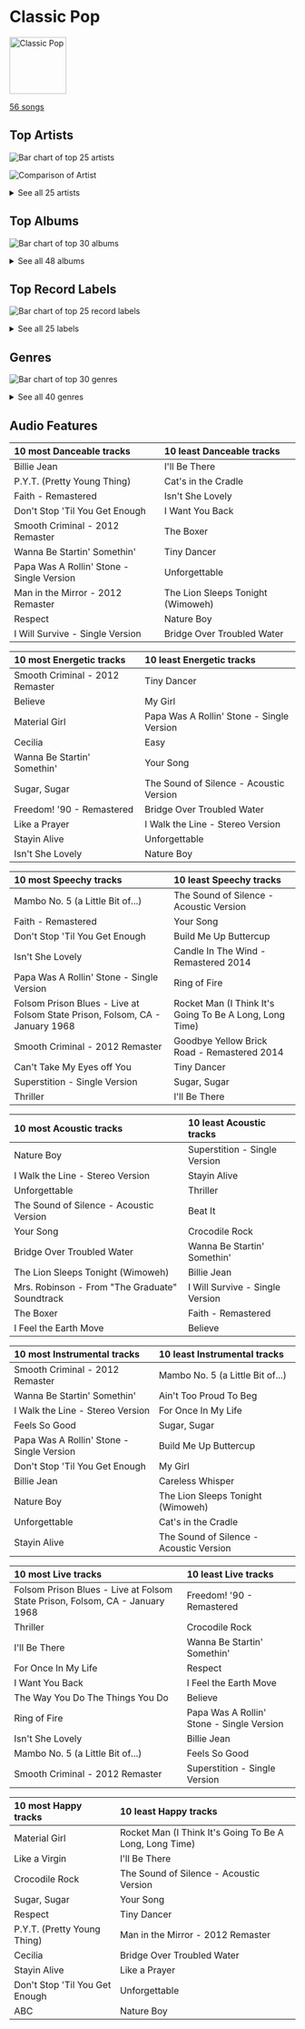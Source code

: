 # Classic Pop


<img src="https://mosaic.scdn.co/640/ab67616d0000b27322219b7ba681368a16c219feab67616d0000b27323350feac07f56d8b96f33d5ab67616d0000b27361c83e0a3e42be611729c840ab67616d0000b2736aa9314b7ddfbd8f036ba3ac" alt="Classic Pop" width="100" />

[56 songs](classic_pop_tracks.md)

## Top Artists

![Bar chart of top 25 artists](../images/playlists/classic_pop/artists.png)

![Comparison of Artist](../images/playlists/classic_pop/artists_comparison.png)


<details>
<summary>See all 25 artists</summary>

|   Number of Tracks | Art                                                                                              | Artist            | 🔗                                                           |
|-------------------:|:-------------------------------------------------------------------------------------------------|:------------------|:------------------------------------------------------------|
|                  8 | <img src="https://i.scdn.co/image/ab6761610000e5eb0e08ea2c4d6789fbf5cbe0aa" alt="" width="50" /> | Michael Jackson   | [🔗](https://open.spotify.com/artist/3fMbdgg4jU18AjLCKBhRSm) |
|                  6 | <img src="https://i.scdn.co/image/ab6761610000e5eb0a7388b95df960b5c0da8970" alt="" width="50" /> | Elton John        | [🔗](https://open.spotify.com/artist/3PhoLpVuITZKcymswpck5b) |
|                  5 | <img src="https://i.scdn.co/image/afde2fdd14f8c8ca23393f257e3a369a234a24b6" alt="" width="50" /> | Simon & Garfunkel | [🔗](https://open.spotify.com/artist/70cRZdQywnSFp9pnc2WTCE) |
|                  4 | <img src="https://i.scdn.co/image/c59faacbed7aa770266bad048660810eca204108" alt="" width="50" /> | Stevie Wonder     | [🔗](https://open.spotify.com/artist/7guDJrEfX3qb6FEbdPA5qi) |
|                  4 | <img src="https://i.scdn.co/image/ab6761610000e5eb3f0f76df1047720f2e57fc35" alt="" width="50" /> | The Temptations   | [🔗](https://open.spotify.com/artist/3RwQ26hR2tJtA8F9p2n7jG) |
|                  3 | <img src="https://i.scdn.co/image/ab6761610000e5eb034a19a2d576c696b5be94a5" alt="" width="50" /> | Madonna           | [🔗](https://open.spotify.com/artist/6tbjWDEIzxoDsBA1FuhfPW) |
|                  3 | <img src="https://i.scdn.co/image/ab6761610000e5eb152cf48cf9541c7061570857" alt="" width="50" /> | Johnny Cash       | [🔗](https://open.spotify.com/artist/6kACVPfCOnqzgfEF5ryl0x) |
|                  3 | <img src="https://i.scdn.co/image/19f768d93f6c80f7d4ca5b906e1c0376a3704389" alt="" width="50" /> | The Jackson 5     | [🔗](https://open.spotify.com/artist/2iE18Oxc8YSumAU232n4rW) |
|                  3 | <img src="https://i.scdn.co/image/ab6761610000e5ebf8b74c36ba6c31fc0f58783c" alt="" width="50" /> | George Michael    | [🔗](https://open.spotify.com/artist/19ra5tSw0tWufvUp8GotLo) |
|                  2 | <img src="https://i.scdn.co/image/ab6761610000e5eb13fcd84a9d5590ddec452429" alt="" width="50" /> | Nat King Cole     | [🔗](https://open.spotify.com/artist/7v4imS0moSyGdXyLgVTIV7) |
|                  1 | <img src="https://i.scdn.co/image/ab6761610000e5ebf12270128127ba170f90097d" alt="" width="50" /> | Aretha Franklin   | [🔗](https://open.spotify.com/artist/7nwUJBm0HE4ZxD3f5cy5ok) |
|                  1 | <img src="https://i.scdn.co/image/ab6761610000e5eb7f23b93005b02c1503cc5379" alt="" width="50" /> | Cher              | [🔗](https://open.spotify.com/artist/72OaDtakiy6yFqkt4TsiFt) |
|                  1 | <img src="https://i.scdn.co/image/ab6761610000e5eb21a213a4fe1a6f9b45d3f7f9" alt="" width="50" /> | Commodores        | [🔗](https://open.spotify.com/artist/6twIAGnYuIT1pncMAsXnEm) |
|                  1 | <img src="https://i.scdn.co/image/ab6761610000e5ebf856b084186b3c281325bab7" alt="" width="50" /> | Gloria Gaynor     | [🔗](https://open.spotify.com/artist/6V6WCgi7waF55bJmylC4H5) |
|                  1 | <img src="https://i.scdn.co/image/ab6761610000e5eb6a2235c7e50d72aef06b7f66" alt="" width="50" /> | The Foundations   | [🔗](https://open.spotify.com/artist/4GITZM5LCR2KcdlgEOrNLD) |
|                  1 | <img src="https://i.scdn.co/image/ab6761610000e5ebe9200a6d8565766425c9a1e1" alt="" width="50" /> | Lou Bega          | [🔗](https://open.spotify.com/artist/46lnlnlU0dXTDpoAUmH6Qx) |
|                  1 | <img src="https://i.scdn.co/image/ab67616d0000b273743ebb11200358b5c050f542" alt="" width="50" /> | Harry Chapin      | [🔗](https://open.spotify.com/artist/42q4Ivs7tAiCZ5C7eG5q4c) |
|                  1 | <img src="https://i.scdn.co/image/ab6772690000c46cb8af37ba12c1ad7ebcc63c25" alt="" width="50" /> | Frankie Valli     | [🔗](https://open.spotify.com/artist/3CDKmzJu6uwEGnPLLZffpD) |
|                  1 | <img src="https://i.scdn.co/image/ab67616d0000b273fbc98da6995bb0a504ed363d" alt="" width="50" /> | The Archies       | [🔗](https://open.spotify.com/artist/33QmoCkSqADuQEtMCysYLh) |
|                  1 | <img src="https://i.scdn.co/image/813fde33623cbfd065053789cf1ffb22b55efd4a" alt="" width="50" /> | Carole King       | [🔗](https://open.spotify.com/artist/319yZVtYM9MBGqmSQnMyY6) |
|                  1 | <img src="https://i.scdn.co/image/e9df5954d907411a43487d61c1acae8a04ae0b93" alt="" width="50" /> | Chuck Mangione    | [🔗](https://open.spotify.com/artist/2MMaIlHd8UvDW0mVRAncD6) |
|                  1 | <img src="https://i.scdn.co/image/ab6761610000e5eb1f764c8f69b595efe77e1c45" alt="" width="50" /> | Paul Simon        | [🔗](https://open.spotify.com/artist/2CvCyf1gEVhI0mX6aFXmVI) |
|                  1 | <img src="https://i.scdn.co/image/14925be3ce17d25a95b95ae7491e18fe3adc80b0" alt="" width="50" /> | Mary Wells        | [🔗](https://open.spotify.com/artist/1cjZk1xXn3YCToNg3uJpA7) |
|                  1 | <img src="https://i.scdn.co/image/1d5a05673975ba0c378cd280344e000b0b865620" alt="" width="50" /> | Bee Gees          | [🔗](https://open.spotify.com/artist/1LZEQNv7sE11VDY3SdxQeN) |
|                  1 | <img src="https://i.scdn.co/image/ab67616d0000b2739df742dcaf9b79edad9009d0" alt="" width="50" /> | The Tokens        | [🔗](https://open.spotify.com/artist/1GAJzApRTMmYZ9EjQ91VOy) |

</details>


## Top Albums

![Bar chart of top 30 albums](../images/playlists/classic_pop/albums.png)


<details>
<summary>See all 48 albums</summary>

|   Number of Tracks | Art                                                                                              | Album                                                                                                   | 🔗                                                          |
|-------------------:|:-------------------------------------------------------------------------------------------------|:--------------------------------------------------------------------------------------------------------|:-----------------------------------------------------------|
|                  4 | <img src="https://i.scdn.co/image/ab67616d0000b273de437d960dda1ac0a3586d97" alt="" width="50" /> | Thriller                                                                                                | [🔗](https://open.spotify.com/album/2ANVost0y2y52ema1E9xAZ) |
|                  3 | <img src="https://i.scdn.co/image/ab67616d0000b273ba7fe7dd76cd4307e57dd75f" alt="" width="50" /> | Bridge Over Troubled Water                                                                              | [🔗](https://open.spotify.com/album/0JwHz5SSvpYWuuCNbtYZoV) |
|                  2 | <img src="https://i.scdn.co/image/ab67616d0000b273f72f1e38e9bd48f18a17ed9b" alt="" width="50" /> | Goodbye Yellow Brick Road (Remastered)                                                                  | [🔗](https://open.spotify.com/album/5WupqgR68HfuHt3BMJtgun) |
|                  2 | <img src="https://i.scdn.co/image/ab67616d0000b273efc2fc4cdaeb04524eb10c15" alt="" width="50" /> | Celebration (Bonus Track Version)                                                                       | [🔗](https://open.spotify.com/album/4GU7z3q6fg90MWrkTacYYG) |
|                  2 | <img src="https://i.scdn.co/image/ab67616d0000b27362e97ae5072de10850578af5" alt="" width="50" /> | Bad (Remastered)                                                                                        | [🔗](https://open.spotify.com/album/3Us57CjssWnHjTUIXBuIeH) |
|                  1 | <img src="https://i.scdn.co/image/ab67616d0000b2739df742dcaf9b79edad9009d0" alt="" width="50" /> | Wimoweh!!! - The Best Of The Tokens                                                                     | [🔗](https://open.spotify.com/album/6NBox81OQox7U4I0hZB9t0) |
|                  1 | <img src="https://i.scdn.co/image/ab67616d0000b2733b50c381e5f477c3cd066286" alt="" width="50" /> | Wednesday Morning, 3 A.M.                                                                               | [🔗](https://open.spotify.com/album/5pnJrocLlZ3FWEbcr2PTz0) |
|                  1 | <img src="https://i.scdn.co/image/ab67616d0000b273315994fdfb86d9bcb40337ba" alt="" width="50" /> | Verities & Balderdash                                                                                   | [🔗](https://open.spotify.com/album/3nta4nhqWoWjc6LmHIB0kT) |
|                  1 | <img src="https://i.scdn.co/image/ab67616d0000b273fdd261528e3590ac36bb85f0" alt="" width="50" /> | Unforgettable                                                                                           | [🔗](https://open.spotify.com/album/7GBvXtxnvBluo2f4xBVNkm) |
|                  1 | <img src="https://i.scdn.co/image/ab67616d0000b27320112a0321d2efc7384db456" alt="" width="50" /> | Third Album                                                                                             | [🔗](https://open.spotify.com/album/5d6X8oegJmu9XKn9UBAswG) |
|                  1 | <img src="https://i.scdn.co/image/ab67616d0000b273b96c21e15c091eb98a6c88a4" alt="" width="50" /> | The Very Best of Frankie Valli & The 4 Seasons                                                          | [🔗](https://open.spotify.com/album/0NUEQILaBzavnzcMEs4buZ) |
|                  1 | <img src="https://i.scdn.co/image/ab67616d0000b27355ef4cc7e56a02c68c3abc0f" alt="" width="50" /> | The Very Best Of "The Archies"                                                                          | [🔗](https://open.spotify.com/album/7spOTrIPTM8RrMIAhCjLJi) |
|                  1 | <img src="https://i.scdn.co/image/ab67616d0000b27322219b7ba681368a16c219fe" alt="" width="50" /> | The Ultimate Bee Gees                                                                                   | [🔗](https://open.spotify.com/album/5GucSY3249qHDx4v1Hcxry) |
|                  1 | <img src="https://i.scdn.co/image/ab67616d0000b2731a5b6271ae1c8497df20916e" alt="" width="50" /> | The Temptations Sing Smokey                                                                             | [🔗](https://open.spotify.com/album/45tweuKI0zdh8zgKo05cTw) |
|                  1 | <img src="https://i.scdn.co/image/ab67616d0000b273deac5adf07affb5fec422701" alt="" width="50" /> | The Nat King Cole Story                                                                                 | [🔗](https://open.spotify.com/album/3NoP1ifIejWkGSDsO9T2xH) |
|                  1 | <img src="https://i.scdn.co/image/ab67616d0000b273bbe4503b585d49c54174a4bf" alt="" width="50" /> | The Foundations                                                                                         | [🔗](https://open.spotify.com/album/3j1kw5l2mEeKCUuXXwjhWp) |
|                  1 | <img src="https://i.scdn.co/image/ab67616d0000b2739e447b59bd3e2cbefaa31d91" alt="" width="50" /> | The Definitive Collection                                                                               | [🔗](https://open.spotify.com/album/4E1itnJOhTMRSATNaxh0Sq) |
|                  1 | <img src="https://i.scdn.co/image/ab67616d0000b27323350feac07f56d8b96f33d5" alt="" width="50" /> | Tapestry                                                                                                | [🔗](https://open.spotify.com/album/12n11cgnpjXKLeqrnIERoS) |
|                  1 | <img src="https://i.scdn.co/image/ab67616d0000b2732fee61bfec596bb6f5447c50" alt="" width="50" /> | Songs In The Key Of Life                                                                                | [🔗](https://open.spotify.com/album/6YUCc2RiXcEKS9ibuZxjt0) |
|                  1 | <img src="https://i.scdn.co/image/ab67616d0000b273c5e9e847ca9c0982b4c91d4b" alt="" width="50" /> | Signed, Sealed And Delivered                                                                            | [🔗](https://open.spotify.com/album/54ootLtDyMZFr9obtWQvvO) |
|                  1 | <img src="https://i.scdn.co/image/ab67616d0000b273dfe4bfe695c4192e547e72c7" alt="" width="50" /> | Ring Of Fire: The Best Of Johnny Cash                                                                   | [🔗](https://open.spotify.com/album/0ucV57dbnqmrGv9d60r6X2) |
|                  1 | <img src="https://i.scdn.co/image/ab67616d0000b2737027294551db4fda68b5ddac" alt="" width="50" /> | Off the Wall                                                                                            | [🔗](https://open.spotify.com/album/2ZytN2cY4Zjrr9ukb2rqTP) |
|                  1 | <img src="https://i.scdn.co/image/ab67616d0000b2736506e351b719b6f122e60ea2" alt="" width="50" /> | Meet The Temptations                                                                                    | [🔗](https://open.spotify.com/album/199rfdL0k6q5ReLA7V4KMt) |
|                  1 | <img src="https://i.scdn.co/image/ab67616d0000b2735b50e493598153b926ded824" alt="" width="50" /> | Mary Wells Sings My Guy                                                                                 | [🔗](https://open.spotify.com/album/6pUoPt9A6P1G8YJ5vw6GBP) |
|                  1 | <img src="https://i.scdn.co/image/ab67616d0000b273d03ab2da904d8251a87bbc31" alt="" width="50" /> | Madman Across The Water                                                                                 | [🔗](https://open.spotify.com/album/2OZbaW9tgO62ndm375lFZr) |
|                  1 | <img src="https://i.scdn.co/image/ab67616d0000b27329c1c454ed1b2acfa64dc37f" alt="" width="50" /> | Listen Without Prejudice / MTV Unplugged (Deluxe)                                                       | [🔗](https://open.spotify.com/album/0ZeOyoJHPD6czbTPAT9Qaj) |
|                  1 | <img src="https://i.scdn.co/image/ab67616d0000b2736b18e58a06aac7763abe319a" alt="" width="50" /> | Like a Virgin (Reissue)                                                                                 | [🔗](https://open.spotify.com/album/2IU9ftOgyRL2caQGWK1jjX) |
|                  1 | <img src="https://i.scdn.co/image/ab67616d0000b27364c19b24ce947ffa363f8f96" alt="" width="50" /> | Ladies And Gentlemen... The Best Of George Michael                                                      | [🔗](https://open.spotify.com/album/3coLNlyStg9h7f8CZ103Rl) |
|                  1 | <img src="https://i.scdn.co/image/ab67616d0000b2730cf212ffc3719550dfab899d" alt="" width="50" /> | I Walk the Line (Stereo Version)                                                                        | [🔗](https://open.spotify.com/album/1kd7QnBNMg5kygoclVuDqZ) |
|                  1 | <img src="https://i.scdn.co/image/ab67616d0000b2736aa9314b7ddfbd8f036ba3ac" alt="" width="50" /> | I Never Loved a Man the Way I Love You                                                                  | [🔗](https://open.spotify.com/album/5WndWfzGwCkHzAbQXVkg2V) |
|                  1 | <img src="https://i.scdn.co/image/ab67616d0000b2733009007708ab5134936a58b3" alt="" width="50" /> | Honky Chateau                                                                                           | [🔗](https://open.spotify.com/album/2ei2X6ghPnw7YRwQtAH075) |
|                  1 | <img src="https://i.scdn.co/image/ab67616d0000b273d0593178c6c2594693ee34b7" alt="" width="50" /> | HIStory - PAST, PRESENT AND FUTURE - BOOK I                                                             | [🔗](https://open.spotify.com/album/3OBhnTLrvkoEEETjFA3Qfk) |
|                  1 | <img src="https://i.scdn.co/image/ab67616d0000b27309880a7b8636c5a0615dc0c8" alt="" width="50" /> | Graceland (25th Anniversary Deluxe Edition)                                                             | [🔗](https://open.spotify.com/album/6WgGWYw6XXQyLTsWt7tXky) |
|                  1 | <img src="https://i.scdn.co/image/ab67616d0000b2739f06367f9a07d24fc9c641a9" alt="" width="50" /> | Gettin' Ready (Expanded Edition)                                                                        | [🔗](https://open.spotify.com/album/3RE8NUULcBzFvVtCmlI4lb) |
|                  1 | <img src="https://i.scdn.co/image/ab67616d0000b273cab4dfee401a04dacfa11784" alt="" width="50" /> | For Once In My Life                                                                                     | [🔗](https://open.spotify.com/album/3pPBbp1Nl9n1AM9xFpdKtZ) |
|                  1 | <img src="https://i.scdn.co/image/ab67616d0000b273e2c1f7c1ee0ee027f41178fd" alt="" width="50" /> | Feels So Good                                                                                           | [🔗](https://open.spotify.com/album/5w0p1F0Q1wBqsX2UiX6CCD) |
|                  1 | <img src="https://i.scdn.co/image/ab67616d0000b273b7a9a6a2bf311630d3fc6956" alt="" width="50" /> | Faith                                                                                                   | [🔗](https://open.spotify.com/album/34K1Kvskt9arWy8E1Gz3Lw) |
|                  1 | <img src="https://i.scdn.co/image/ab67616d0000b2734b292ed7c7360a04d3d6b74a" alt="" width="50" /> | Elton John                                                                                              | [🔗](https://open.spotify.com/album/69P9Ro0W286yLFgYwrGVN0) |
|                  1 | <img src="https://i.scdn.co/image/ab67616d0000b273f67fbf0d465cca2b3e25af96" alt="" width="50" /> | Don't Shoot Me I'm Only The Piano Player                                                                | [🔗](https://open.spotify.com/album/1reJ8DttK5EGwdyf7y9FBR) |
|                  1 | <img src="https://i.scdn.co/image/ab67616d0000b27316aaf05fe82237576a7d0e38" alt="" width="50" /> | Diana Ross Presents The Jackson 5                                                                       | [🔗](https://open.spotify.com/album/51uoKRa8vT5SULrlF8s2t1) |
|                  1 | <img src="https://i.scdn.co/image/ab67616d0000b27340eea368f4fb5f5ee6dcd9a8" alt="" width="50" /> | Commodores                                                                                              | [🔗](https://open.spotify.com/album/2tzbNCAUTmW4MIM2Ulvrwl) |
|                  1 | <img src="https://i.scdn.co/image/ab67616d0000b273d8fb5b4308dc27f210064ef4" alt="" width="50" /> | Bookends                                                                                                | [🔗](https://open.spotify.com/album/3bzgbgiytguTDnwzflAZr2) |
|                  1 | <img src="https://i.scdn.co/image/ab67616d0000b27361c83e0a3e42be611729c840" alt="" width="50" /> | Believe                                                                                                 | [🔗](https://open.spotify.com/album/0jZfbz0dNfDjPSg0hYJNth) |
|                  1 | <img src="https://i.scdn.co/image/ab67616d0000b2734a04593b7c149dc7b725683e" alt="" width="50" /> | At Folsom Prison                                                                                        | [🔗](https://open.spotify.com/album/4TJIdlY9hGSSTO1kUs1neh) |
|                  1 | <img src="https://i.scdn.co/image/ab67616d0000b2731c9f79fbe073eb95007ed48f" alt="" width="50" /> | ABC                                                                                                     | [🔗](https://open.spotify.com/album/3btVhknqDeGAEd1Qj7lL57) |
|                  1 | <img src="https://i.scdn.co/image/ab67616d0000b273cf505191afa6a1978418fdf8" alt="" width="50" /> | A Little Bit of Mambo                                                                                   | [🔗](https://open.spotify.com/album/13BmLGhVCLBn3XzKB8HIai) |
|                  1 | <img src="https://i.scdn.co/image/ab67616d0000b273dabb260cf41a2fbb2c842787" alt="" width="50" /> | 20th Century Masters: The Millennium Collection: Best Of The Temptations, Vol. 2 - The '70s, '80s, '90s | [🔗](https://open.spotify.com/album/2kzUxFepw1uLjbgqV537eP) |
|                  1 | <img src="https://i.scdn.co/image/ab67616d0000b273a6479db910d22f5aa4546af1" alt="" width="50" /> | 20th Century Masters: The Millennium Collection: Best Of Gloria Gaynor                                  | [🔗](https://open.spotify.com/album/2BU2SNYoIPtZvGEJckdIhx) |

</details>


## Top Record Labels

![Bar chart of top 25 record labels](../images/playlists/classic_pop/labels.png)


<details>
<summary>See all 25 labels</summary>

|   Number of Tracks | Label                                                                           |
|-------------------:|:--------------------------------------------------------------------------------|
|                 13 | [MOTOWN](../labels/motown.md)                                                   |
|                 10 | [Epic](../labels/epic.md)                                                       |
|                  8 | [UNI](../labels/uni.md)                                                         |
|                  6 | [Columbia](../labels/columbia.md)                                               |
|                  4 | [Warner Records](../labels/warner_records.md)                                   |
|                  4 | [Legacy](../labels/legacy.md)                                                   |
|                  3 | [UMC (Universal Music Catalogue)](../labels/umc__universal_music_catalogue_.md) |
|                  3 | [EMI](../labels/emi.md)                                                         |
|                  2 | [Rhino](../labels/rhino.md)                                                     |
|                  2 | [Columbia Nashville Legacy](../labels/columbia_nashville_legacy.md)             |
|                  1 | [Vorsicht Musik](../labels/vorsicht_musik.md)                                   |
|                  1 | [Sony Music Entertainment](../labels/sony_music_entertainment.md)               |
|                  1 | [Sony Music CG](../labels/sony_music_cg.md)                                     |
|                  1 | [Ron Dante](../labels/ron_dante.md)                                             |
|                  1 | [Rhino Atlantic](../labels/rhino_atlantic.md)                                   |
|                  1 | [RCA Records Label](../labels/rca_records_label.md)                             |
|                  1 | [Polydor Records](../labels/polydor_records.md)                                 |
|                  1 | [Ode](../labels/ode.md)                                                         |
|                  1 | [Legacy Recordings](../labels/legacy_recordings.md)                             |
|                  1 | [Elektra](../labels/elektra.md)                                                 |
|                  1 | [Castle Communications](../labels/castle_communications.md)                     |
|                  1 | [Capitol Records](../labels/capitol_records.md)                                 |
|                  1 | [CAPITOL CATALOG MKT (C92)](../labels/capitol_catalog_mkt__c92_.md)             |
|                  1 | [Bee Gees Catalog](../labels/bee_gees_catalog.md)                               |
|                  1 | [A&M](../labels/a_m.md)                                                         |

</details>


## Genres

![Bar chart of top 30 genres](../images/playlists/classic_pop/genres.png)


<details>
<summary>See all 40 genres</summary>

|   Number of Tracks | Genre                                               |
|-------------------:|:----------------------------------------------------|
|                 23 | soul                                                |
|                 17 | [mellow gold](../genres/mellow_gold.md)             |
|                 12 | [pop](../genres/pop.md)                             |
|                 12 | motown                                              |
|                 10 | brill building pop                                  |
|                  9 | funk                                                |
|                  9 | [adult standards](../genres/adult_standards.md)     |
|                  8 | [r&b](../genres/r_b.md)                             |
|                  8 | folk rock                                           |
|                  8 | folk                                                |
|                  8 | [classic rock](../genres/classic_rock.md)           |
|                  7 | [rock](../genres/rock.md)                           |
|                  7 | [dance pop](../genres/dance_pop.md)                 |
|                  6 | [soft rock](../genres/soft_rock.md)                 |
|                  6 | piano rock                                          |
|                  6 | glam rock                                           |
|                  6 | classic soul                                        |
|                  5 | quiet storm                                         |
|                  5 | memphis soul                                        |
|                  5 | melancholia                                         |
|                  4 | new wave pop                                        |
|                  4 | disco                                               |
|                  3 | [singer-songwriter](../genres/singer_songwriter.md) |
|                  3 | outlaw country                                      |
|                  3 | bubblegum pop                                       |
|                  3 | arkansas country                                    |
|                  1 | sunshine pop                                        |
|                  1 | southern soul                                       |
|                  1 | smooth jazz                                         |
|                  1 | roots rock                                          |
|                  1 | rock-and-roll                                       |
|                  1 | permanent wave                                      |
|                  1 | latin pop                                           |
|                  1 | jazz trumpet                                        |
|                  1 | jazz blues                                          |
|                  1 | indie r&b                                           |
|                  1 | [hollywood](../genres/hollywood.md)                 |
|                  1 | doo-wop                                             |
|                  1 | country rock                                        |
|                  1 | classic canadian rock                               |

</details>


## Audio Features

| 10 most Danceable tracks                  | 10 least Danceable tracks         |
|:------------------------------------------|:----------------------------------|
| Billie Jean                               | I'll Be There                     |
| P.Y.T. (Pretty Young Thing)               | Cat's in the Cradle               |
| Faith - Remastered                        | Isn't She Lovely                  |
| Don't Stop 'Til You Get Enough            | I Want You Back                   |
| Smooth Criminal - 2012 Remaster           | The Boxer                         |
| Wanna Be Startin' Somethin'               | Tiny Dancer                       |
| Papa Was A Rollin' Stone - Single Version | Unforgettable                     |
| Man in the Mirror - 2012 Remaster         | The Lion Sleeps Tonight (Wimoweh) |
| Respect                                   | Nature Boy                        |
| I Will Survive - Single Version           | Bridge Over Troubled Water        |

| 10 most Energetic tracks        | 10 least Energetic tracks                 |
|:--------------------------------|:------------------------------------------|
| Smooth Criminal - 2012 Remaster | Tiny Dancer                               |
| Believe                         | My Girl                                   |
| Material Girl                   | Papa Was A Rollin' Stone - Single Version |
| Cecilia                         | Easy                                      |
| Wanna Be Startin' Somethin'     | Your Song                                 |
| Sugar, Sugar                    | The Sound of Silence - Acoustic Version   |
| Freedom! '90 - Remastered       | Bridge Over Troubled Water                |
| Like a Prayer                   | I Walk the Line - Stereo Version          |
| Stayin Alive                    | Unforgettable                             |
| Isn't She Lovely                | Nature Boy                                |

| 10 most Speechy tracks                                                       | 10 least Speechy tracks                                 |
|:-----------------------------------------------------------------------------|:--------------------------------------------------------|
| Mambo No. 5 (a Little Bit of...)                                             | The Sound of Silence - Acoustic Version                 |
| Faith - Remastered                                                           | Your Song                                               |
| Don't Stop 'Til You Get Enough                                               | Build Me Up Buttercup                                   |
| Isn't She Lovely                                                             | Candle In The Wind - Remastered 2014                    |
| Papa Was A Rollin' Stone - Single Version                                    | Ring of Fire                                            |
| Folsom Prison Blues - Live at Folsom State Prison, Folsom, CA - January 1968 | Rocket Man (I Think It's Going To Be A Long, Long Time) |
| Smooth Criminal - 2012 Remaster                                              | Goodbye Yellow Brick Road - Remastered 2014             |
| Can't Take My Eyes off You                                                   | Tiny Dancer                                             |
| Superstition - Single Version                                                | Sugar, Sugar                                            |
| Thriller                                                                     | I'll Be There                                           |

| 10 most Acoustic tracks                        | 10 least Acoustic tracks        |
|:-----------------------------------------------|:--------------------------------|
| Nature Boy                                     | Superstition - Single Version   |
| I Walk the Line - Stereo Version               | Stayin Alive                    |
| Unforgettable                                  | Thriller                        |
| The Sound of Silence - Acoustic Version        | Beat It                         |
| Your Song                                      | Crocodile Rock                  |
| Bridge Over Troubled Water                     | Wanna Be Startin' Somethin'     |
| The Lion Sleeps Tonight (Wimoweh)              | Billie Jean                     |
| Mrs. Robinson - From "The Graduate" Soundtrack | I Will Survive - Single Version |
| The Boxer                                      | Faith - Remastered              |
| I Feel the Earth Move                          | Believe                         |

| 10 most Instrumental tracks               | 10 least Instrumental tracks            |
|:------------------------------------------|:----------------------------------------|
| Smooth Criminal - 2012 Remaster           | Mambo No. 5 (a Little Bit of...)        |
| Wanna Be Startin' Somethin'               | Ain't Too Proud To Beg                  |
| I Walk the Line - Stereo Version          | For Once In My Life                     |
| Feels So Good                             | Sugar, Sugar                            |
| Papa Was A Rollin' Stone - Single Version | Build Me Up Buttercup                   |
| Don't Stop 'Til You Get Enough            | My Girl                                 |
| Billie Jean                               | Careless Whisper                        |
| Nature Boy                                | The Lion Sleeps Tonight (Wimoweh)       |
| Unforgettable                             | Cat's in the Cradle                     |
| Stayin Alive                              | The Sound of Silence - Acoustic Version |

| 10 most Live tracks                                                          | 10 least Live tracks                      |
|:-----------------------------------------------------------------------------|:------------------------------------------|
| Folsom Prison Blues - Live at Folsom State Prison, Folsom, CA - January 1968 | Freedom! '90 - Remastered                 |
| Thriller                                                                     | Crocodile Rock                            |
| I'll Be There                                                                | Wanna Be Startin' Somethin'               |
| For Once In My Life                                                          | Respect                                   |
| I Want You Back                                                              | I Feel the Earth Move                     |
| The Way You Do The Things You Do                                             | Believe                                   |
| Ring of Fire                                                                 | Papa Was A Rollin' Stone - Single Version |
| Isn't She Lovely                                                             | Billie Jean                               |
| Mambo No. 5 (a Little Bit of...)                                             | Feels So Good                             |
| Smooth Criminal - 2012 Remaster                                              | Superstition - Single Version             |

| 10 most Happy tracks           | 10 least Happy tracks                                   |
|:-------------------------------|:--------------------------------------------------------|
| Material Girl                  | Rocket Man (I Think It's Going To Be A Long, Long Time) |
| Like a Virgin                  | I'll Be There                                           |
| Crocodile Rock                 | The Sound of Silence - Acoustic Version                 |
| Sugar, Sugar                   | Your Song                                               |
| Respect                        | Tiny Dancer                                             |
| P.Y.T. (Pretty Young Thing)    | Man in the Mirror - 2012 Remaster                       |
| Cecilia                        | Bridge Over Troubled Water                              |
| Stayin Alive                   | Like a Prayer                                           |
| Don't Stop 'Til You Get Enough | Unforgettable                                           |
| ABC                            | Nature Boy                                              |
